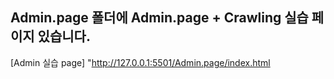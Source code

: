 ## Admin.page 폴더에 Admin.page + Crawling 실습 페이지 있습니다.
[Admin 실습 page] "http://127.0.0.1:5501/Admin.page/index.html
